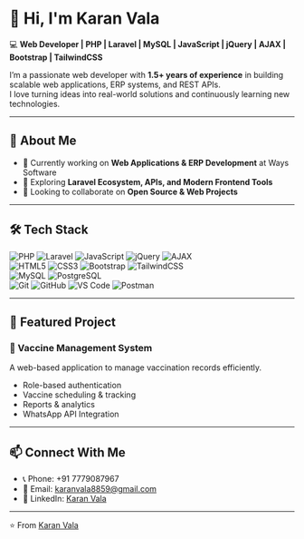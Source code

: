 # 👋 Hi, I'm Karan Vala  

💻 **Web Developer | PHP | Laravel | MySQL | JavaScript | jQuery | AJAX | Bootstrap | TailwindCSS**  

I’m a passionate web developer with **1.5+ years of experience** in building scalable web applications, ERP systems, and REST APIs.  
I love turning ideas into real-world solutions and continuously learning new technologies.  

---

## 🚀 About Me  
- 🔭 Currently working on **Web Applications & ERP Development** at Ways Software  
- 🌱 Exploring **Laravel Ecosystem, APIs, and Modern Frontend Tools**  
- 👯 Looking to collaborate on **Open Source & Web Projects**  

---

## 🛠️ Tech Stack  

![PHP](https://img.shields.io/badge/PHP-777BB4?style=for-the-badge&logo=php&logoColor=white) 
![Laravel](https://img.shields.io/badge/Laravel-FF2D20?style=for-the-badge&logo=laravel&logoColor=white) 
![JavaScript](https://img.shields.io/badge/JavaScript-323330?style=for-the-badge&logo=javascript&logoColor=F7DF1E) 
![jQuery](https://img.shields.io/badge/jQuery-0769AD?style=for-the-badge&logo=jquery&logoColor=white) 
![AJAX](https://img.shields.io/badge/AJAX-005571?style=for-the-badge&logo=axios&logoColor=white)  
![HTML5](https://img.shields.io/badge/HTML5-E34F26?style=for-the-badge&logo=html5&logoColor=white) 
![CSS3](https://img.shields.io/badge/CSS3-1572B6?style=for-the-badge&logo=css3&logoColor=white) 
![Bootstrap](https://img.shields.io/badge/Bootstrap-563D7C?style=for-the-badge&logo=bootstrap&logoColor=white) 
![TailwindCSS](https://img.shields.io/badge/Tailwind_CSS-38B2AC?style=for-the-badge&logo=tailwind-css&logoColor=white)  
![MySQL](https://img.shields.io/badge/MySQL-005C84?style=for-the-badge&logo=mysql&logoColor=white) 
![PostgreSQL](https://img.shields.io/badge/PostgreSQL-316192?style=for-the-badge&logo=postgresql&logoColor=white)  
![Git](https://img.shields.io/badge/Git-F05033?style=for-the-badge&logo=git&logoColor=white) 
![GitHub](https://img.shields.io/badge/GitHub-100000?style=for-the-badge&logo=github&logoColor=white) 
![VS Code](https://img.shields.io/badge/VS_Code-0078D4?style=for-the-badge&logo=visual-studio-code&logoColor=white) 
![Postman](https://img.shields.io/badge/Postman-FF6C37?style=for-the-badge&logo=postman&logoColor=white)

---

## 📂 Featured Project  

### 🧾 Vaccine Management System  
A web-based application to manage vaccination records efficiently.  
- Role-based authentication  
- Vaccine scheduling & tracking  
- Reports & analytics
- WhatsApp API Integration

---

## 📫 Connect With Me  
- 📞 Phone: +91 7779087967  
- 📧 Email: karanvala8859@gmail.com
- 💼 LinkedIn: [Karan Vala](https://www.linkedin.com/in/karanvala8859/)  

---

⭐️ From [Karan Vala](https://github.com/karanvala8859)  
